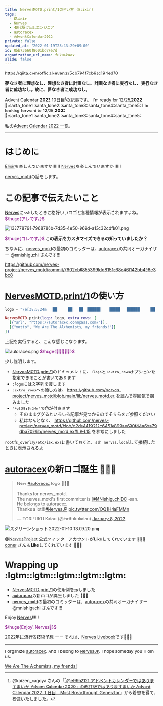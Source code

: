 ```yaml
---
title: NervesMOTD.print/1の使い方 (Elixir)
tags:
  - Elixir
  - Nerves
  - 40代駆け出しエンジニア
  - autoracex
  - AdventCalendar2022
private: false
updated_at: '2022-01-19T23:33:29+09:00'
id: 0bb73660f8601bd77e7d
organization_url_name: fukuokaex
slide: false
---
```

https://qiita.com/official-events/5cb794f7cb9ac194ed70

**夢なき者に理想なし、理想なき者に計画なし、計画なき者に実行なし、実行なき者に成功なし。故に、夢なき者に成功なし。**

Advent Calendar **2022** 10日目[^1]の記事です。
I'm ready for 12/25,**2022** :santa::santa_tone1::santa_tone2::santa_tone3::santa_tone4::santa_tone5:
I'm looking forward to  12/25,**2022** :santa::santa_tone1::santa_tone2::santa_tone3::santa_tone4::santa_tone5:

私の[Advent Calendar 2022 一覧](https://docs.google.com/spreadsheets/d/1HQvFjagQLRPjOYAjDVzWp9S4b8dKixxvvaz_TtbZWto/edit#gid=1723448955)。

[^1]: @kaizen_nagoya さんの「[「@e99h2121 アドベントカレンダーではありますまいか Advent Calendar 2020」の改訂版ではありますまいか Advent Calendar 2022 １日目　Most Breakthrough Generator](https://qiita.com/kaizen_nagoya/items/49ebebee3a0377f3b59b)」から着想を得て、模倣いたしました。 

---

# はじめに

[Elixir](https://elixir-lang.org/)を楽しんでいますか:bangbang::bangbang::bangbang:
[Nerves](https://www.nerves-project.org/)を楽しんでいますか:bangbang::bangbang::bangbang:

[nerves_motd](https://github.com/nerves-project/nerves_motd)の話をします。

# この記事で伝えたいこと

[Nerves](https://www.nerves-project.org/)に`ssh`したときに格好いいロゴと各種情報が表示されますよね。
<font color="purple">$\huge{アレです。}$</font>

![132778791-7968786b-7d35-4e50-969d-a13c32cdfb01.png](https://qiita-image-store.s3.ap-northeast-1.amazonaws.com/0/131808/0e6bcd04-e4cf-d2fa-6afc-5ef19c7761a4.png)

<font color="purple">$\huge{コレです。}$</font>
**この表示をカスタマイズできるの知っていましたか？**

ちなみに、[nerves_motd](https://github.com/nerves-project/nerves_motd)の最初のコミッターは、[autoracex](https://autoracex.connpass.com/)の共同オーガナイザー @mnishiguchi さんです!!!

https://github.com/nerves-project/nerves_motd/commit/7602cb6855399fdd8151e68e46f142bb496e3bc8


# [NervesMOTD.print/1](https://hexdocs.pm/nerves_motd/NervesMOTD.html#print/1)の使い方

```elixir
logo = "\e[38;5;24m   ██     ██   ██  ██████    █████   ██████     ██       ████   ███████  ██  ██\n\e[38;5;24m  ████    ██   ██  █ ██ █   ██   ██   ██  ██   ████     ██  ██   ██   █  ██  ██\n\e[38;5;24m ██  ██   ██   ██    ██     ██   ██   ██  ██  ██  ██   ██        ██ █     ████\n\e[38;5;24m ██  ██   ██   ██    ██     ██   ██   █████   ██  ██   ██        ████      ██\n\e[38;5;24m ██████   ██   ██    ██     ██   ██   ██ ██   ██████   ██        ██ █     ████\n\e[38;5;24m ██  ██   ██   ██    ██     ██   ██   ██  ██  ██  ██    ██  ██   ██   █  ██  ██\n\e[38;5;24m ██  ██    █████    ████     █████   ████ ██  ██  ██     ████   ███████  ██  ██\n"

NervesMOTD.print(logo: logo, extra_rows: [
  [{"url", "https://autoracex.connpass.com/"}],
  [{"motto", "We Are The Alchemists, my friends!"}]
])
```

上記を実行すると、こんな感じになります。

![autoracex.png](https://qiita-image-store.s3.ap-northeast-1.amazonaws.com/0/131808/205f8d60-ebc0-f8f5-4193-ca8096893972.png)
<font color="purple">$\huge{🎉🎉🎉🎉🎉}$</font>

少し説明します。

- [NervesMOTD.print/1](https://hexdocs.pm/nerves_motd/NervesMOTD.html#print/1)のドキュメントに、`:logo`と`:extra_rows`オプションを指定できることが書いてあります
- `:logo`には文字列を渡します
- `:extra_rows`への渡し方は、 https://github.com/nerves-project/nerves_motd/blob/main/lib/nerves_motd.ex を読んで雰囲気で掴みました
- `"\e[38;5;24m"`で色が付きます
    - そのままググるといろいろ記事が見つかるのでそちらをご参照ください
    - 私はなんとなく、 https://github.com/nerves-project/nerves_motd/blob/d2de4419212c6451e899ae690f44a6ba79dba709/lib/nerves_motd.ex#L9-L15 を参考にしました


`rootfs_overlay/etc/iex.exs`に書いておくと、`ssh nerves.local`して接続したときに表示されるよ

# [autoracex](https://autoracex.connpass.com/)の新ロゴ誕生 :tada::tada::tada:

<blockquote class="twitter-tweet"><p lang="en" dir="ltr">New <a href="https://twitter.com/hashtag/autoracex?src=hash&amp;ref_src=twsrc%5Etfw">#autoracex</a> logo 🎉🎉🎉<br><br>Thanks for nerves_motd.<br>The nerves_motd&#39;s first committer is <a href="https://twitter.com/MNishiguchiDC?ref_src=twsrc%5Etfw">@MNishiguchiDC</a> -san.<br>He belongs to autoracex.<br>Thanks a lot!!!<a href="https://twitter.com/hashtag/NervesJP?src=hash&amp;ref_src=twsrc%5Etfw">#NervesJP</a> <a href="https://t.co/OQ1H4aFMMn">pic.twitter.com/OQ1H4aFMMn</a></p>&mdash; TORIFUKU Kaiou (@torifukukaiou) <a href="https://twitter.com/torifukukaiou/status/1479828531291246594?ref_src=twsrc%5Etfw">January 8, 2022</a></blockquote> <script async src="https://platform.twitter.com/widgets.js" charset="utf-8"></script>

![スクリーンショット 2022-01-10 13.09.20.png](https://qiita-image-store.s3.ap-northeast-1.amazonaws.com/0/131808/97415ab7-82f3-84d3-f598-ed611436b55e.png)


[@NervesProject](https://twitter.com/NervesProject) 公式ツイッターアカウントが**Like**してくれています :tada::tada::tada:
[coner](https://twitter.com/pressy4pie) さんも**Like**してくれています :tada::tada::tada:







# Wrapping up :lgtm::lgtm::lgtm::lgtm::lgtm:

- [NervesMOTD.print/1](https://hexdocs.pm/nerves_motd/NervesMOTD.html#print/1)の使用例を示しました
- [autoracex](https://autoracex.connpass.com/)の新ロゴが誕生しました :tada::tada::tada:
- [nerves_motd](https://github.com/nerves-project/nerves_motd)の最初のコミッターは、[autoracex](https://autoracex.connpass.com/)の共同オーガナイザー @mnishiguchi さんです!!!

Enjoy [Nerves](https://www.nerves-project.org/):bangbang::bangbang::bangbang:


<font color="purple">$\huge{Enjoy\ Nerves🚀}$</font>


2022年に流行る技術予想 ーー それは、[Nerves Livebook](https://github.com/livebook-dev/nerves_livebook)です:rocket::rocket::rocket:



---

I organize [autoracex](https://autoracex.connpass.com/).
And I belong to [NervesJP](https://nerves-jp.connpass.com/).
I hope someday you'll join us.

[We Are The Alchemists, my friends!](https://www.youtube.com/watch?v=04854XqcfCY)
